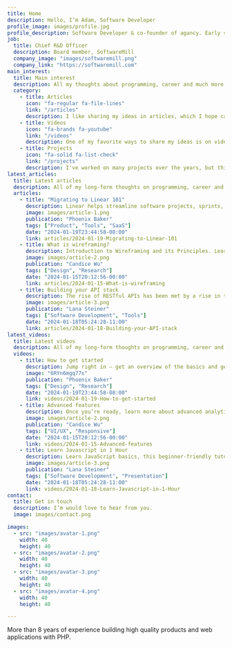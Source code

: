 ```yaml
---
title: Home
description: Hello, I’m Adam, Software Developer
profile_image: images/profile.jpg
profile_description: Software Developer & co-founder of agancy. Early staff at Spotify.
job:
  title: Chief R&D Officer
  description: Board member, SoftwareMill
  company_image: "images/softwaremill.png"
  company_link: "https://softwaremill.com"
main_interest:
  title: Main interest
  description: All my thoughts about programming, career and much more. Collected in chronological order in the form of articles, video tutorials and talks.
  category:
    - title: Articles
      icon: "fa-regular fa-file-lines"
      link: "/articles"
      description: I like sharing my ideas in articles, which I hope can provide inspiration or information to those who need it or readers.
    - title: Videos
      icon: "fa-brands fa-youtube"
      link: "/videos"
      description: One of my favorite ways to share my ideas is on video, where there is more communication bandwidth than in writing.
    - title: Projects
      icon: "fa-solid fa-list-check"
      link: "/projects"
      description: I've worked on many projects over the years, but this is the one I'm most proud of. Many of them are open source.
latest_articles:
  title: Latest articles
  description: All of my long-form thoughts on programming, career and more.
  articles:
    - title: "Migrating to Linear 101"
      description: Linear helps streamline software projects, sprints, tasks, and bug tracking. Here’s how to get started.
      image: images/article-1.png
      publication: "Phoenix Baker"
      tags: ["Product", "Tools", "SaaS"]
      date: "2024-01-19T23:44:58-08:00"
      link: articles/2024-01-19-Migrating-to-Linear-101
    - title: What is wireframing?
      description: Introduction to Wireframing and its Principles. Learn from the best in the industry.
      image: images/article-2.png
      publication: "Candice Wu"
      tags: ["Design", "Research"]
      date: "2024-01-15T20:12:56-00:00"
      link: articles/2024-01-15-What-is-wireframing
    - title: Building your API stack
      description: The rise of RESTful APIs has been met by a rise in tools for creating, testing, and managing them.
      image: images/article-3.png
      publication: "Lana Steiner"
      tags: ["Software Development", "Tools"]
      date: "2024-01-18T05:24:28-11:00"
      link: articles/2024-01-18-Building-your-API-stack
latest_videos:
  title: Latest videos
  description: All of my long-form thoughts on programming, career and more.
  videos:
    - title: How to get started
      description: Jump right in — get an overview of the basics and get started on building.
      image: "6RYn6mgq77s"
      publication: "Phoenix Baker"
      tags: ["Design", "Research"]
      date: "2024-01-19T23:44:58-08:00"
      link: videos/2024-01-19-How-to-get-started
    - title: Advanced features
      description: Once you’re ready, learn more about advanced analytics, features and shortcuts.
      image: images/article-2.png
      publication: "Candice Wu"
      tags: ["UI/UX", "Responsive"]
      date: "2024-01-15T20:12:56-00:00"
      link: videos/2024-01-15-Advanced-features
    - title: Learn Javascript in 1 Hour
      description: Learn JavaScript basics, this beginner-friendly tutorial you need to start coding.
      image: images/article-3.png
      publication: "Lana Steiner"
      tags: ["Software Development", "Presentation"]
      date: "2024-01-18T05:24:28-11:00"
      link: videos/2024-01-18-Learn-Javascript-in-1-Hour
contact:
  title: Get in touch
  description: I’m would love to hear from you.
  image: images/contact.png

images:
  - src: "images/avatar-1.png"
    width: 40
    height: 40
  - src: "images/avatar-2.png"
    width: 40
    height: 40
  - src: "images/avatar-3.png"
    width: 40
    height: 40
  - src: "images/avatar-4.png"
    width: 40
    height: 40

---
```

More than 8 years of experience building high quality products and web applications with PHP.
